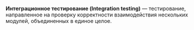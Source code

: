 **Интеграционное тестирование (Integration testing)** — тестирование, направленное на проверку корректности взаимодействия нескольких модулей, объединенных в единое целое.